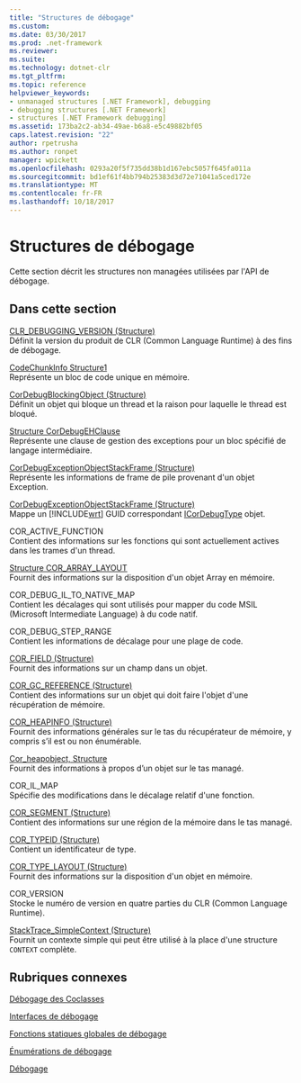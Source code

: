 ```yaml
---
title: "Structures de débogage"
ms.custom: 
ms.date: 03/30/2017
ms.prod: .net-framework
ms.reviewer: 
ms.suite: 
ms.technology: dotnet-clr
ms.tgt_pltfrm: 
ms.topic: reference
helpviewer_keywords:
- unmanaged structures [.NET Framework], debugging
- debugging structures [.NET Framework]
- structures [.NET Framework debugging]
ms.assetid: 173ba2c2-ab34-49ae-b6a8-e5c49882bf05
caps.latest.revision: "22"
author: rpetrusha
ms.author: ronpet
manager: wpickett
ms.openlocfilehash: 0293a20f5f735dd38b1d167ebc5057f645fa011a
ms.sourcegitcommit: bd1ef61f4bb794b25383d3d72e71041a5ced172e
ms.translationtype: MT
ms.contentlocale: fr-FR
ms.lasthandoff: 10/18/2017
---
```

# <a name="debugging-structures"></a>Structures de débogage
Cette section décrit les structures non managées utilisées par l'API de débogage.  
  
## <a name="in-this-section"></a>Dans cette section  
 [CLR_DEBUGGING_VERSION (Structure)](../../../../docs/framework/unmanaged-api/debugging/clr-debugging-version-structure.md)  
 Définit la version du produit de CLR (Common Language Runtime) à des fins de débogage.  
  
 [CodeChunkInfo Structure1](../../../../docs/framework/unmanaged-api/debugging/codechunkinfo-structure.md)  
 Représente un bloc de code unique en mémoire.  
  
 [CorDebugBlockingObject (Structure)](../../../../docs/framework/unmanaged-api/debugging/cordebugblockingobject-structure.md)  
 Définit un objet qui bloque un thread et la raison pour laquelle le thread est bloqué.  
  
 [Structure CorDebugEHClause](../../../../docs/framework/unmanaged-api/debugging/cordebugehclause-structure.md)  
 Représente une clause de gestion des exceptions pour un bloc spécifié de langage intermédiaire.  
  
 [CorDebugExceptionObjectStackFrame (Structure)](../../../../docs/framework/unmanaged-api/debugging/cordebugexceptionobjectstackframe-structure.md)  
 Représente les informations de frame de pile provenant d'un objet Exception.  
  
 [CorDebugExceptionObjectStackFrame (Structure)](../../../../docs/framework/unmanaged-api/debugging/cordebugexceptionobjectstackframe-structure.md)  
 Mappe un [!INCLUDE[wrt](../../../../includes/wrt-md.md)] GUID correspondant [ICorDebugType](../../../../docs/framework/unmanaged-api/debugging/icordebugtype-interface.md) objet.  
  
 COR_ACTIVE_FUNCTION  
 Contient des informations sur les fonctions qui sont actuellement actives dans les trames d'un thread.  
  
 [Structure COR_ARRAY_LAYOUT](../../../../docs/framework/unmanaged-api/debugging/cor-array-layout-structure.md)  
 Fournit des informations sur la disposition d'un objet Array en mémoire.  
  
 COR_DEBUG_IL_TO_NATIVE_MAP  
 Contient les décalages qui sont utilisés pour mapper du code MSIL (Microsoft Intermediate Language) à du code natif.  
  
 COR_DEBUG_STEP_RANGE  
 Contient les informations de décalage pour une plage de code.  
  
 [COR_FIELD (Structure)](../../../../docs/framework/unmanaged-api/debugging/cor-field-structure.md)  
 Fournit des informations sur un champ dans un objet.  
  
 [COR_GC_REFERENCE (Structure)](../../../../docs/framework/unmanaged-api/debugging/cor-gc-reference-structure.md)  
 Contient des informations sur un objet qui doit faire l'objet d'une récupération de mémoire.  
  
 [COR_HEAPINFO (Structure)](../../../../docs/framework/unmanaged-api/debugging/cor-heapinfo-structure.md)  
 Fournit des informations générales sur le tas du récupérateur de mémoire, y compris s’il est ou non énumérable.  
  
 [Cor_heapobject, Structure](../../../../docs/framework/unmanaged-api/debugging/cor-heapobject-structure.md)  
 Fournit des informations à propos d’un objet sur le tas managé.  
  
 COR_IL_MAP  
 Spécifie des modifications dans le décalage relatif d'une fonction.  
  
 [COR_SEGMENT (Structure)](../../../../docs/framework/unmanaged-api/debugging/cor-segment-structure.md)  
 Contient des informations sur une région de la mémoire dans le tas managé.  
  
 [COR_TYPEID (Structure)](../../../../docs/framework/unmanaged-api/debugging/cor-typeid-structure.md)  
 Contient un identificateur de type.  
  
 [COR_TYPE_LAYOUT (Structure)](../../../../docs/framework/unmanaged-api/debugging/cor-type-layout-structure.md)  
 Fournit des informations sur la disposition d'un objet en mémoire.  
  
 COR_VERSION  
 Stocke le numéro de version en quatre parties du CLR (Common Language Runtime).  
  
 [StackTrace_SimpleContext (Structure)](../../../../docs/framework/unmanaged-api/debugging/stacktrace-simplecontext-structure.md)  
 Fournit un contexte simple qui peut être utilisé à la place d'une structure `CONTEXT` complète.  
  
## <a name="related-sections"></a>Rubriques connexes  
 [Débogage des Coclasses](../../../../docs/framework/unmanaged-api/debugging/debugging-coclasses.md)  
  
 [Interfaces de débogage](../../../../docs/framework/unmanaged-api/debugging/debugging-interfaces.md)  
  
 [Fonctions statiques globales de débogage](../../../../docs/framework/unmanaged-api/debugging/debugging-global-static-functions.md)  
  
 [Énumérations de débogage](../../../../docs/framework/unmanaged-api/debugging/debugging-enumerations.md)  
  
 [Débogage](../../../../docs/framework/unmanaged-api/debugging/index.md)
